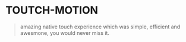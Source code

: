 # TOUTCH-MOTION

> amazing native touch experience which was simple, efficient and awesmone, you would never miss it.
